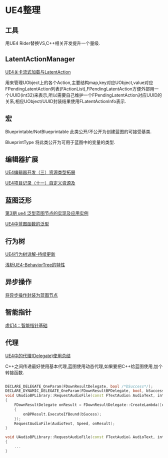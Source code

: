 # UE4整理

## 工具

用UE4 Rider替换VS,C++相关开发提升一个量级.

## LatentActionManager

[UE4关卡流式加载与LatentAction](https://zhuanlan.zhihu.com/p/368055153)

用来管理UObject上的各个Action,主要结构map,key对应UObject,value对应FPendingLatentAction列表(FActionList),FPendingLatentAction方便外部用一个UUID(int32)来表示,所以需要自己维护一个FPendingLatentAction对应UUID的关系,相应UObject/UUID封装结果使用FLatentActionInfo表示.

## 宏

Blueprintable/NotBlueprintable 此类公开/不公开为创建蓝图的可接受基类.

BlueprintType 将此类公开为可用于蓝图中的变量的类型.

## 编辑器扩展

[UE4编辑器开发（三）资源类型拓展](https://zhuanlan.zhihu.com/p/135315547)

[UE4项目记录（十一）自定义资源及](https://zhuanlan.zhihu.com/p/41332747)

## 蓝图泛形

[第3期 ue4 泛型蓝图节点的实现及应用实例](https://zhuanlan.zhihu.com/p/148209184)

[UE4中蓝图函数的泛型](https://zhuanlan.zhihu.com/p/144301168)

## 行为树

[UE4行为树详解-持续更新](https://zhuanlan.zhihu.com/p/143298443)

[浅析UE4-BehaviorTree的特性](https://zhuanlan.zhihu.com/p/139514376)

## 异步操作

[将异步操作封装为蓝图节点](https://zhuanlan.zhihu.com/p/107021667)

## 智能指针

[虚幻4：智能指针基础](https://zhuanlan.zhihu.com/p/94198883)

## 代理

[UE4中的代理(Delegate)使用总结](https://zhuanlan.zhihu.com/p/126630820)

C++之间传递最好使用基本代理,蓝图使用动态代理,如果要把C++给蓝图使用,加个转接函数.

``` c++

DECLARE_DELEGATE_OneParam(FDownResultDelegate, bool /*bSuccess*/);
DECLARE_DYNAMIC_DELEGATE_OneParam(FDownResultBPDelegate, bool, bSuccess);
void UAudioBPLibrary::RequestAudioFile(const FTextAudio& AudioText, int32 Speed, FDownResultBPDelegate onBPResult)
{
	FDownResultDelegate onResult = FDownResultDelegate::CreateLambda([onBPResult](bool bSucess)
	{
		onBPResult.ExecuteIfBound(bSucess);
	});
	RequestAudioFile(AudioText, Speed, onResult);
}

void UAudioBPLibrary::RequestAudioFile(const FTextAudio& AudioText, int32 Speed, FDownResultDelegate onResult)
{
    ...
}
```
